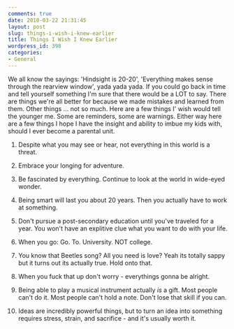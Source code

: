 ```yaml
---
comments: true
date: 2010-03-22 21:31:45
layout: post
slug: things-i-wish-i-knew-earlier
title: Things I Wish I Knew Earlier
wordpress_id: 398
categories:
- General
---
```


We all know the sayings: 'Hindsight is 20-20', 'Everything makes sense through the rearview window', yada yada yada. If you could go back in time and tell yourself something I'm sure that there would be a LOT to say. There are things we're all better for because we made mistakes and learned from them. Other things ... not so much. Here are a few things I' wish would tell the younger me. Some are reminders, some are warnings. Either way here are a few things I hope I have the insight and ability to imbue my kids with, should I ever become a parental unit.



	
  1. Despite what you may see or hear, not everything in this world is a threat.

	
  2. Embrace your longing for adventure.

	
  3. Be fascinated by everything. Continue to look at the world in wide-eyed wonder.

	
  4. Being smart will last you about 20 years. Then you actually have to work at something.

	
  5. Don't pursue a post-secondary education until you've traveled for a year. You won't have an explitive clue what you want to do with your life.

	
  6. When you go: Go. To. University. NOT college.

	
  7. You know that Beetles song? All you need is love? Yeah its totally sappy but it turns out its actually true. Hold onto that.

	
  8. When you fuck that up don't worry - everythings gonna be alright.

	
  9. Being able to play a musical instrument actually _is_ a gift. Most people can't do it. Most people can't hold a note. Don't lose that skill if you can.

	
  10. Ideas are incredibly powerful things, but to turn an idea into something requires stress, strain, and sacrifice - and it's usually worth it.


